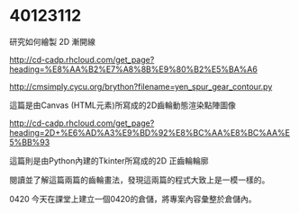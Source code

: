 # 40123112
研究如何繪製 2D 漸開線

http://cd-cadp.rhcloud.com/get_page?heading=%E8%AA%B2%E7%A8%8B%E9%80%B2%E5%BA%A6


http://cmsimply.cycu.org/brython?filename=yen_spur_gear_contour.py

這篇是由Canvas (HTML元素)所寫成的2D齒輪動態渲染點陣圖像

http://cd-cadp.rhcloud.com/get_page?heading=2D+%E6%AD%A3%E9%BD%92%E8%BC%AA%E8%BC%AA%E5%BB%93

這篇則是由Python內建的Tkinter所寫成的2D 正齒輪輪廓

閱讀並了解這篇兩篇的齒輪畫法，發現這兩篇的程式大致上是一模一樣的。


0420
今天在課堂上建立一個0420的倉儲，將專案內容彙整於倉儲內。